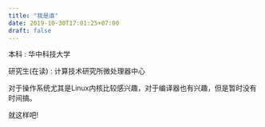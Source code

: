 ```yaml
---
title: "我是谁"
date: 2019-10-30T17:01:25+07:00
draft: false
---
```

本科 : 华中科技大学

研究生(在读) : 计算技术研究所微处理器中心

对于操作系统尤其是Linux内核比较感兴趣，对于编译器也有兴趣，但是暂时没有时间搞。

就这样吧!
